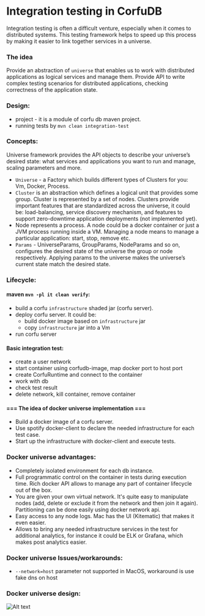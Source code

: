 # Integration testing in CorfuDB

Integration testing is often a difficult venture, especially when it comes to distributed systems.
This testing framework helps to speed up this process by making it easier to link together services in a universe.

### The idea
Provide an abstraction of `universe` that enables us to work with distributed applications as logical services and manage them. 
Provide API to write complex testing scenarios for distributed applications, checking correctness of the application state. 

### Design:
 - project - it is a module of corfu db maven project. 
 - running tests by `mvn clean integration-test`

### Concepts:
 Universe framework provides the API objects to describe your universe’s desired state: what services and applications 
 you want to run and manage, scaling parameters and more.
 - `Universe` - a Factory which builds different types of Clusters for you: Vm, Docker, Process.
 - `Cluster` is an abstraction which defines a logical unit that provides some group. 
    Cluster is represented by a set of nodes.
    Clusters provide important features that are standardized across the universe, it could be: 
    load-balancing, service discovery mechanism, and features to support zero-downtime application deployments (not implemented yet).
 - Node represents a process. A node could be a docker container or just a JVM process running inside a VM.
   Managing a node means to manage a particular application: start, stop, remove etc.  
 - `Params` - UniverseParams, GroupParams, NodeParams and so on, configures the desired state of the universe 
   the group or node respectively. Applying params to the universe makes the universe’s current state 
   match the desired state.
 
### Lifecycle:
 #### maven `mvn -pl it clean verify`:
 - build a corfu `infrastructure` shaded jar (corfu server).
 - deploy corfu server. It could be:
     - build docker image based on `infrastructure` jar
     - copy `infrastructure` jar into a Vm
 - run corfu server
 
 #### Basic integration test:
 - create a user network
 - start container using corfudb-image, map docker port to host port
 - create CorfuRuntime and connect to the container
 - work with db
 - check test result
 - delete network, kill container, remove container

#### === The idea of docker universe implementation ===
 - Build a docker image of a corfu server.
 - Use spotify docker-client to declare the needed infrastructure for each test case.
 - Start up the infrastructure with docker-client and execute tests.
 
### Docker universe advantages:
 - Completely isolated environment for each db instance.
 - Full programmatic control on the container in tests during execution time. 
   Rich docker API allows to manage any part of container lifecycle out of the box.
 - You are given your own virtual network. 
   It's quite easy to manipulate nodes (add, delete or exclude it from the network and then join it again). 
   Partitioning can be done easily using docker network api.
 - Easy access to any node logs. Mac has the UI (Kitematic) that makes it even easier.
 - Allows to bring any needed infrastructure services in the test for additional analytics, for instance it could be ELK or Grafana, 
   which makes post analytics easier.
 
### Docker universe Issues/workarounds:
 - `--network=host` parameter not supported in MacOS, workaround is use fake dns on host
 
### Docker universe design:

![Alt text](https://goo.gl/kMFBtd)
